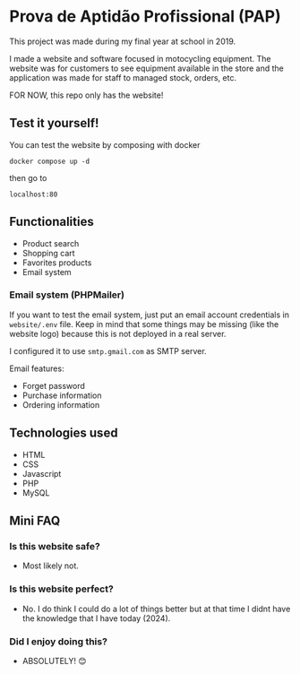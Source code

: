 # Prova de Aptidão Profissional (PAP)

This project was made during my final year at school in 2019.

I made a website and software focused in motocycling equipment. The website was for customers to see equipment available in the store and the application was made for staff to managed stock, orders, etc.

FOR NOW, this repo only has the website!

## Test it yourself!

You can test the website by composing with docker

`docker compose up -d`

then go to

`localhost:80`

## Functionalities

- Product search
- Shopping cart
- Favorites products
- Email system

### Email system (PHPMailer)

If you want to test the email system, just put an email account credentials in `website/.env` file. Keep in mind that some things may be missing (like the website logo) because this is not deployed in a real server.

I configured it to use `smtp.gmail.com` as SMTP server.

Email features:

- Forget password
- Purchase information
- Ordering information

## Technologies used

- HTML
- CSS
- Javascript
- PHP
- MySQL

## Mini FAQ

### Is this website safe?
- Most likely not.

### Is this website perfect?
- No. I do think I could do a lot of things better but at that time I didnt have the knowledge that I have today (2024).

### Did I enjoy doing this?
- ABSOLUTELY! 😊
